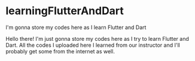 # learningFlutterAndDart
I'm gonna store my codes here as I learn Flutter and Dart

Hello there! I'm just gonna store my codes here as I try to learn Flutter and Dart.
All the codes I uploaded here I learned from our instructor and I'll probably get some from the internet as well.
